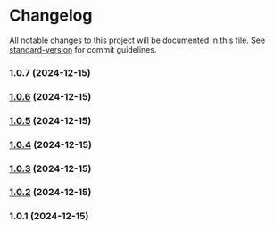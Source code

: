 # Changelog

All notable changes to this project will be documented in this file. See [standard-version](https://github.com/conventional-changelog/standard-version) for commit guidelines.

### 1.0.7 (2024-12-15)

### [1.0.6](https://github.com/frankhe2025/ui-lib/compare/v1.0.5...v1.0.6) (2024-12-15)

### [1.0.5](https://github.com/frankhe2025/ui-lib/compare/v1.0.4...v1.0.5) (2024-12-15)

### [1.0.4](https://github.com/frankhe2025/ui-lib/compare/v1.0.3...v1.0.4) (2024-12-15)

### [1.0.3](https://github.com/frankhe2025/ui-lib/compare/v1.0.2...v1.0.3) (2024-12-15)

### [1.0.2](https://github.com/frankhe2025/ui-lib/compare/v1.0.1...v1.0.2) (2024-12-15)

### 1.0.1 (2024-12-15)
